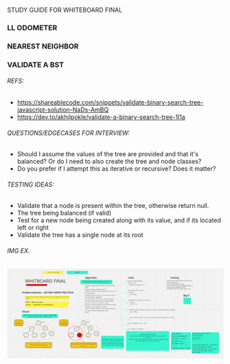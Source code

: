 STUDY GUIDE FOR WHITEBOARD FINAL

### LL ODOMETER

### NEAREST NEIGHBOR




### VALIDATE A BST

###### REFS:
- https://shareablecode.com/snippets/validate-binary-search-tree-javascript-solution-NaDs-AmBQ
- https://dev.to/akhilpokle/validate-a-binary-search-tree-1l1a

###### QUESTIONS/EDGECASES FOR INTERVIEW:
- Should I assume the values of the tree are provided and that it's balanced? Or do I need to also create the tree and node classes?
- Do you prefer if I attempt this as iterative or recursive? Does it matter?

###### TESTING IDEAS: 
- Validate that a node is present within the tree, otherwise return null.
- The tree being balanced (if valid)
- Test for a new node being created along with its value, and if its located left or right
- Validate the tree has a single node at its root

###### IMG EX.
![IMG](VAL_BST.PNG)
